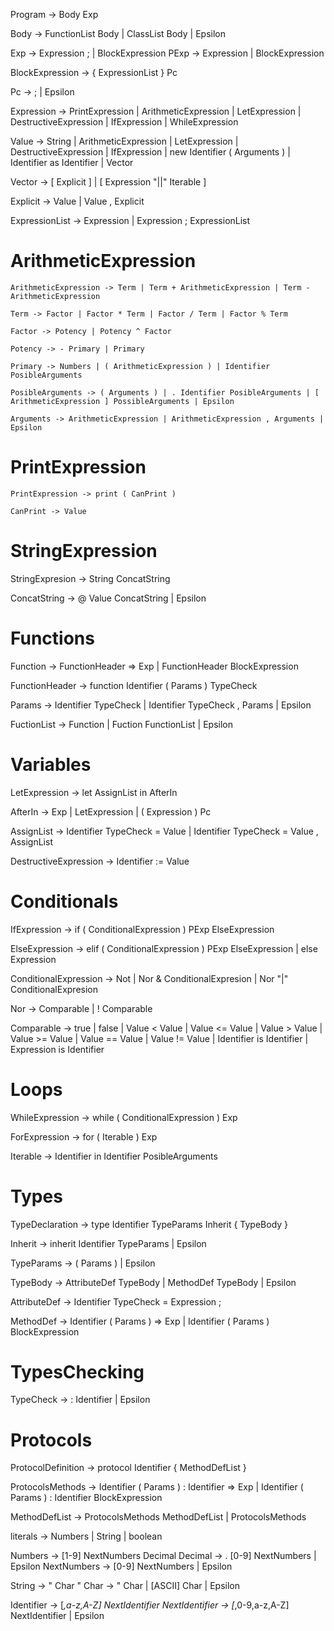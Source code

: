 <!-- The body of a program in HULK always ends with a single global expression -->
Program -> Body Exp 
<!-- (and, if necessary, a final semicolon) -->
Body -> FunctionList Body | ClassList Body | Epsilon

Exp -> Expression ; | BlockExpression
PExp -> Expression  | BlockExpression
<!-- As the documentation is not clear, we will asume a BlockExpression cannot have a BlockExpresion inside -->
BlockExpression -> { ExpressionList } Pc

Pc  -> ; | Epsilon

Expression -> PrintExpression | ArithmeticExpression | LetExpression | DestructiveExpression | IfExpression | WhileExpression

Value -> String | ArithmeticExpression | LetExpression | DestructiveExpression | IfExpression | new Identifier ( Arguments ) | Identifier as Identifier | Vector

Vector -> [ Explicit ] | [ Expression "||" Iterable ]

Explicit -> Value | Value , Explicit

ExpressionList -> Expression  | Expression ; ExpressionList
# ArithmeticExpression
    ArithmeticExpression -> Term | Term + ArithmeticExpression | Term - ArithmeticExpression 

    Term -> Factor | Factor * Term | Factor / Term | Factor % Term

    Factor -> Potency | Potency ^ Factor 
    
    Potency -> - Primary | Primary

    Primary -> Numbers | ( ArithmeticExpression ) | Identifier PosibleArguments 

    PosibleArguments -> ( Arguments ) | . Identifier PosibleArguments | [ ArithmeticExpression ] PossibleArguments | Epsilon

    Arguments -> ArithmeticExpression | ArithmeticExpression , Arguments | Epsilon


# PrintExpression
    PrintExpression -> print ( CanPrint )

    CanPrint -> Value

# StringExpression
StringExpresion -> String ConcatString

ConcatString -> @ Value ConcatString | Epsilon



# Functions
Function -> FunctionHeader => Exp | FunctionHeader BlockExpression

FunctionHeader ->  function Identifier ( Params ) TypeCheck

Params -> Identifier TypeCheck | Identifier TypeCheck , Params | Epsilon

FuctionList -> Function | Fuction FunctionList | Epsilon

# Variables
LetExpression -> let AssignList in AfterIn

AfterIn -> Exp | LetExpression | ( Expression ) Pc

AssignList -> Identifier TypeCheck = Value | Identifier TypeCheck = Value , AssignList

DestructiveExpression -> Identifier := Value

# Conditionals

IfExpression -> if ( ConditionalExpression ) PExp ElseExpression

ElseExpression -> elif ( ConditionalExpression ) PExp ElseExpression | else Expression

ConditionalExpression -> Not | Nor & ConditionalExpresion | Nor "|" ConditionalExpresion 

Nor -> Comparable | ! Comparable

Comparable -> true | false | Value < Value | Value <= Value | Value > Value | Value >= Value | Value == Value | Value != Value | Identifier is Identifier | Expression is Identifier

# Loops

WhileExpression -> while ( ConditionalExpression ) Exp

ForExpression -> for ( Iterable ) Exp

Iterable -> Identifier in Identifier PosibleArguments 


# Types

TypeDeclaration -> type Identifier TypeParams Inherit { TypeBody }

Inherit -> inherit Identifier TypeParams | Epsilon

TypeParams -> ( Params ) | Epsilon

TypeBody -> AttributeDef TypeBody | MethodDef TypeBody | Epsilon

AttributeDef -> Identifier TypeCheck = Expression ;

MethodDef -> Identifier ( Params ) => Exp | Identifier ( Params ) BlockExpression

# TypesChecking

TypeCheck -> : Identifier | Epsilon

# Protocols

ProtocolDefinition -> protocol Identifier { MethodDefList }

ProtocolsMethods -> Identifier ( Params ) : Identifier => Exp | Identifier ( Params ) : Identifier BlockExpression

MethodDefList -> ProtocolsMethods MethodDefList | ProtocolsMethods


literals -> Numbers | String | boolean

Numbers -> [1-9] NextNumbers Decimal
Decimal -> . [0-9] NextNumbers | Epsilon
NextNumbers ->  [0-9] NextNumbers | Epsilon

String -> " Char " 
Char -> \" Char | [ASCII] Char | Epsilon

Identifier -> [_,a-z,A-Z] NextIdentifier
NextIdentifier -> [_,0-9,a-z,A-Z] NextIdentifier | Epsilon
